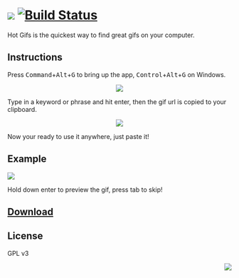 ![](https://cldup.com/xYsDNqLan4.png) [![Build Status](https://travis-ci.org/octalmage/HotGifs.svg?branch=master)](https://travis-ci.org/octalmage/HotGifs)
=======

Hot Gifs is the quickest way to find great gifs on your computer.

## Instructions

Press <kbd>Command</kbd>+<kbd>Alt</kbd>+<kbd>G</kbd> to bring up the app, <kbd>Control</kbd>+<kbd>Alt</kbd>+<kbd>G</kbd> on Windows.

<p align="center"><img src="https://cldup.com/sCYVonrdgF.png"></p>

Type in a keyword or phrase and hit enter, then the gif url is copied to your clipboard.

<p align="center"><img src="http://media3.giphy.com/media/Xn9jvM3BOuVs4/giphy.gif"></p>

Now your ready to use it anywhere, just paste it!

## Example

![](https://cldup.com/GakAx2iiuE.gif)

Hold down enter to preview the gif, press tab to skip!

## [Download](https://github.com/octalmage/HotGifs/releases/latest/)

## License

GPL v3

<p align="right"><img src="https://cloudup.com/ch-sJ_LRbm6+"></p>
